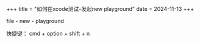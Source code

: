 +++
title = "如何在xcode测试-发起new playground"
date = 2024-11-13
+++

file - new - playground

快捷键：
cmd + option + shift + n
